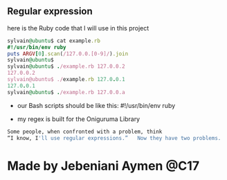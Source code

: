 ## Regular expression

here is the Ruby code that I will use in this project

```ruby
sylvain@ubuntu$ cat example.rb
#!/usr/bin/env ruby
puts ARGV[0].scan(/127.0.0.[0-9]/).join
sylvain@ubuntu$
sylvain@ubuntu$ ./example.rb 127.0.0.2
127.0.0.2
sylvain@ubuntu$ ./example.rb 127.0.0.1
127.0.0.1
sylvain@ubuntu$ ./example.rb 127.0.0.a
```

* our Bash scripts should be like this:
#!/usr/bin/env ruby

* my regex is built for the Oniguruma Library

```bash
Some people, when confronted with a problem, think
“I know, I'll use regular expressions.”   Now they have two problems.
```

# Made by Jebeniani Aymen @C17
